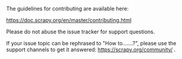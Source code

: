 The guidelines for contributing are available here:

https://doc.scrapy.org/en/master/contributing.html

Please do not abuse the issue tracker for support questions.

If your issue topic can be rephrased to "How to.......?", please use the
support channels to get it answered: https://scrapy.org/community/ .


